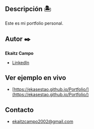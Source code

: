 ## Descripción 🏝️
Este es mi portfolio personal.

## Autor ✒️
**Ekaitz Campo**

- [LinkedIn](https://www.linkedin.com/in/ekasestao/)

## Ver ejemplo en vivo
- [https://ekasestao.github.io/Portfolio/](https://ekasestao.github.io/Portfolio/)

## Contacto
- ekaitzcampo2002@gmail.com
